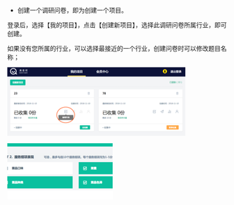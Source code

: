 * 创建一个调研问卷，即为创建一个项目。

登录后，选择【我的项目】，点击【创建新项目】，选择此调研问卷所属行业，即可创建。

如果没有您所属的行业，可以选择最接近的一个行业，创建问卷时可以修改题目名称；

![](/assets/import.png)

![](/assets/import231.png)

